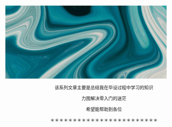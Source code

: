 ![background](img\background.jpg)





　　　　　　　　　　　该系列文章主要是总结我在毕设过程中学习的知识

　　　　　　　　　　　　　　　　　力图解决零入门的迷茫

　　　　　　　　　　　　　　　　　　希望能帮助到各位

　　　　　　　　　　＊＊＊＊＊＊＊＊＊＊＊＊＊＊＊＊＊＊＊＊＊＊＊＊



